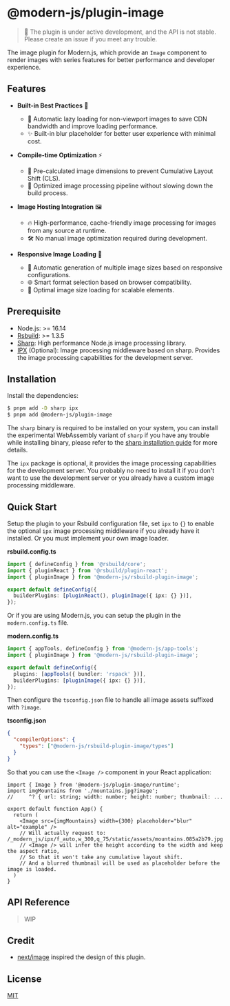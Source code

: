 # @modern-js/plugin-image

> 🚧 The plugin is under active development, and the API is not stable. Please create an issue if you meet any trouble.

The image plugin for Modern.js, which provide an `Image` component to render images with series features for better performance and developer experience.

## Features

- **Built-in Best Practices** 🎯
  - 🚀 Automatic lazy loading for non-viewport images to save CDN bandwidth and improve loading performance.
  - ✨ Built-in blur placeholder for better user experience with minimal cost.

- **Compile-time Optimization** ⚡️
  - 📏 Pre-calculated image dimensions to prevent Cumulative Layout Shift (CLS).
  - 🔄 Optimized image processing pipeline without slowing down the build process.

- **Image Hosting Integration** 🖼️
  - 🔥 High-performance, cache-friendly image processing for images from any source at runtime.
  - 🛠️ No manual image optimization required during development.

- **Responsive Image Loading** 📱
  - 🎨 Automatic generation of multiple image sizes based on responsive configurations.
  - 🌐 Smart format selection based on browser compatibility.
  - 📐 Optimal image size loading for scalable elements.

## Prerequisite

- Node.js: >= 16.14
- [Rsbuild](https://rsbuild.dev/): >= 1.3.5
- [Sharp](https://sharp.pixelplumbing.com): High performance Node.js image processing library.
- [IPX](https://github.com/unjs/ipx) (Optional): Image processing middleware based on sharp. Provides the image processing capabilities for the development server.

## Installation

Install the dependencies:

```bash
$ pnpm add -D sharp ipx
$ pnpm add @modern-js/plugin-image
```

The `sharp` binary is required to be installed on your system, you can install the experimental WebAssembly variant of `sharp` if you have any trouble while installing binary, please refer to the [sharp installation guide](https://sharp.pixelplumbing.com/install/#webassembly) for more details.

The `ipx` package is optional, it provides the image processing capabilities for the development server. You probably no need to install it if you don't want to use the development server or you already have a custom image processing middleware.

## Quick Start

Setup the plugin to your Rsbuild configuration file, set `ipx` to `{}` to enable the optional `ipx` image processing middleware if you already have it installed. Or you must implement your own image loader.

**rsbuild.config.ts**

```ts
import { defineConfig } from '@rsbuild/core';
import { pluginReact } from '@rsbuild/plugin-react';
import { pluginImage } from '@modern-js/rsbuild-plugin-image';

export default defineConfig({
  builderPlugins: [pluginReact(), pluginImage({ ipx: {} })],
});
```

Or if you are using Modern.js, you can setup the plugin in the `modern.config.ts` file.

**modern.config.ts**

```ts
import { appTools, defineConfig } from '@modern-js/app-tools';
import { pluginImage } from '@modern-js/rsbuild-plugin-image';

export default defineConfig({
  plugins: [appTools({ bundler: 'rspack' })],
  builderPlugins: [pluginImage({ ipx: {} })],
});
```

Then configure the `tsconfig.json` file to handle all image assets suffixed with `?image`.

**tsconfig.json**

```json
{
  "compilerOptions": {
    "types": ["@modern-js/rsbuild-plugin-image/types"]
  }
}
```

So that you can use the `<Image />` component in your React application:

```tsx
import { Image } from '@modern-js/plugin-image/runtime';
import imgMountains from './mountains.jpg?image';
//     ^? { url: string; width: number; height: number; thumbnail: ...

export default function App() {
  return (
    <Image src={imgMountains} width={300} placeholder="blur" alt="example" />
    // Will actually request to: /_modern_js/ipx/f_auto,w_300,q_75/static/assets/mountains.085a2b79.jpg
    // <Image /> will infer the height according to the width and keep the aspect ratio,
    // So that it won't take any cumulative layout shift.
    // And a blurred thumbnail will be used as placeholder before the image is loaded.
  )
}
```

## API Reference

> WIP

## Credit

- [next/image](https://nextjs.org/docs/pages/building-your-application/optimizing/images) inspired the design of this plugin.

## License

[MIT](./LICENSE)
